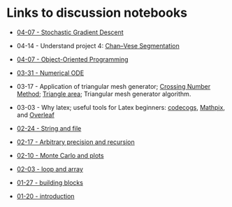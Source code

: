 # Links to discussion notebooks

- [04-07 - Stochastic Gradient Descent](https://julia.datahub.berkeley.edu/hub/user-redirect/git-pull?repo=https://github.com/yixiangLuo/math124&branch=main&subPath=notebooks/9_Stochastic_gradient_descent.ipynb&app=notebook)

- 04-14 - Understand project 4: [Chan–Vese Segmentation](https://raw.githubusercontent.com/yixiangLuo/math124/main/other_files/Chan%E2%80%93Vese%20Segmentation.pdf)

- [04-07 - Object-Oriented Programming](https://julia.datahub.berkeley.edu/hub/user-redirect/git-pull?repo=https://github.com/yixiangLuo/math124&branch=main&subPath=notebooks/8_Object_Oriented_Programming.ipynb&app=notebook)

- [03-31 - Numerical ODE](https://julia.datahub.berkeley.edu/hub/user-redirect/git-pull?repo=https://github.com/yixiangLuo/math124&branch=main&subPath=notebooks/7_Numerical_ODE.ipynb&app=notebook)

- 03-17 - Application of triangular mesh generator; [Crossing Number Method](http://geomalgorithms.com/a03-_inclusion.html); [Triangle area](https://en.wikipedia.org/wiki/Triangle#Using_vectors); Triangular mesh generator algorithm.

- 03-03 - Why latex; useful tools for Latex beginners: [codecogs](https://www.codecogs.com/latex/eqneditor.php?lang=en-us), [Mathpix](https://mathpix.com/), and [Overleaf](https://www.overleaf.com)

- [02-24 - String and file](https://julia.datahub.berkeley.edu/hub/user-redirect/git-pull?repo=https://github.com/yixiangLuo/math124&branch=main&subPath=notebooks/6_String_and_file.ipynb&app=notebook)

- [02-17 - Arbitrary precision and recursion](https://julia.datahub.berkeley.edu/hub/user-redirect/git-pull?repo=https://github.com/yixiangLuo/math124&branch=main&subPath=notebooks/5_Arbitrary_precision_and_recursion.ipynb&app=notebook)

- [02-10 - Monte Carlo and plots](https://julia.datahub.berkeley.edu/hub/user-redirect/git-pull?repo=https://github.com/yixiangLuo/math124&branch=main&subPath=notebooks/4_MonteCarlo_and_plots.ipynb&app=notebook)

- [02-03 - loop and array](https://julia.datahub.berkeley.edu/hub/user-redirect/git-pull?repo=https://github.com/yixiangLuo/math124&branch=main&subPath=notebooks/3_Loop_and_array.ipynb&app=notebook)

- [01-27 - building blocks](https://julia.datahub.berkeley.edu/hub/user-redirect/git-pull?repo=https://github.com/yixiangLuo/math124&branch=main&subPath=notebooks/2_Building_blocks.ipynb&app=notebook)

- [01-20 - introduction](https://julia.datahub.berkeley.edu/hub/user-redirect/git-pull?repo=https://github.com/yixiangLuo/math124&branch=main&subPath=notebooks/1_introduction.ipynb&app=notebook)
